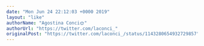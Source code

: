 ```yaml
---
date: "Mon Jun 24 22:12:03 +0000 2019"
layout: "like"
authorName: "Agostina Conci🌞"
authorUrl: "https://twitter.com/laconci_"
originalPost: "https://twitter.com/laconci_/status/1143280654932729857"
---
```

